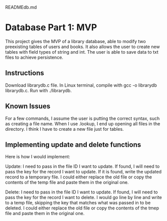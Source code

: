 READMEdb.md

# Database Part 1: MVP
This project gives the MVP of a library database, able to modify two preexisting tables of users and books. It also allows
the user to create new tables with field types of string and int. The user is able to save data to txt files to achieve
persistence. 
## Instructions
Download librarydb.c file. In Linux terminal, compile with gcc -o librarydb librarydb.c. Run with ./librarydb. 

## Known Issues
For a few commands, I assume the user is putting the correct syntax, such as creating a file name. 
When I use .lookup, I end up opening all files in the directory. I think I have to create a new file just for tables.

## Implementing update and delete functions
Here is how I would implement:

Update: I need to pass in the file ID I want to update. If found, I will need to pass the key for the record I want to update. If it is found, write the updated record to a temporary file. I could either replace the old file or copy the contents of the temp file and paste them in the original one.

Delete: I need to pass in the file ID I want to update. If found, I will need to pass the key for the record I want to delete. I would go line by line and write to a temp file, skipping the key that matches what was passed in to be deleted. I could either replace the old file or copy the contents of the tmep file and paste them in the original one. 

